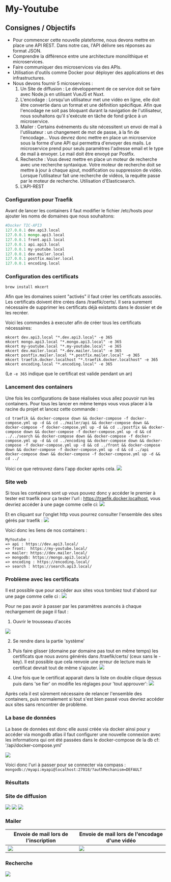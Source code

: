 # My-Youtube

## Consignes / Objectifs

- Pour commencer cette nouvelle plateforme, nous devons mettre en place une API REST. Dans notre cas, l'API délivre ses réponses au format JSON.
- Comprendre la différence entre une architecture monolithique et microservices.
- Faire communiquer des microservices via des APIs.
- Utilisation d'outils comme Docker pour déployer des applications et des infrastructures.
- Nous devons fournir 5 microservices : 
    1. Un Site de diffusion :
        Le développement de ce service doit se faire             avec Node.js en utilisant VueJS et Nuxt.
    2. L'encodage : 
        Lorsqu'un utilisateur met une vidéo en ligne,           elle doit être convertie dans un format et une           définition spécifique.
        Afin que l'encodage ne soit pas bloquant durant         la navigation de l'utilisateur, nous souhaitons         qu'il s'exécute en tâche de fond grâce à un             microservice.
    3. Mailer : 
        Certains événements du site nécessitent un envoi         de mail à l'utilisateur : un changement de mot           de passe, à la fin de l'encodage...
        Vous devrez donc mettre en place un microservice         sous la forme d'une API qui permettra d'envoyer         des mails.
        Le microservice prend pour seuls paramètres             l'adresse email et le type de mail à envoyer. Le         mail doit être envoyé par Postfix.
    4. Recherche : 
        Vous devez mettre en place un moteur de                 recherche avec une recherche syntaxique.
        Votre moteur de recherche doit se mettre à jour         à chaque ajout, modification ou suppression de         vidéo. Lorsque l’utilisateur fait une recherche de vidéos, la requête passe par le moteur de recherche.
        Utilisation d'Elasticsearch.
    5. L'API-REST 


### Configuration pour Traefik
Avant de lancer les containers il faut modifier le fichier /etc/hosts pour ajouter les noms de domaines que nous souhaitons:

```php
#Docker TIC-API3   
127.0.0.1 dev.api3.local
127.0.0.1 mongo.api3.local
127.0.0.1 front.api3.local
127.0.0.1 api.api3.local
127.0.0.1 my-youtube.local
127.0.0.1 dev.mailer.local
127.0.0.1 postfix.mailer.local
127.0.0.1 encoding.local
```

### Configuration des certificats 
`brew install mkcert`

Afin que les domaines soient "activés" il faut créer les certificats associés. 
Les certificats doivent être crées dans /traefik/certs/.
Il sera surement nécessaire de supprimer les certificats déjà existants dans le dossier et de les recréer.

Voici les commandes à executer afin de créer tous les certificats nécessaires: 

```php!
mkcert dev.api3.local "*.dev.api3.local" -e 365
mkcert mongo.api3.local "*.mongo.api3.local" -e 365
mkcert my-youtube.local "*.my-youtube.local" -e 365
mkcert dev.mailer.local "*.dev.mailer.local" -e 365
mkcert postfix.mailer.local "*.postfix.mailer.local" -e 365
mkcert traefik.docker.localhost "*.traefik.docker.localhost" -e 365
mkcert encoding.local "*.encoding.local" -e 365
```

(Le `-e 365` indique que le certificat est valide pendant un an)


### Lancement des containers
Une fois les configurations de base réalisées vous allez pouvoir run les containers. Pour tous les lancer en même temps vous vous placer à la racine du projet et lancez cette commande : 

```php!
cd traefik && docker-compose down && docker-compose -f docker-compose.yml up -d && cd ../mailer/api && docker-compose down && docker-compose -f docker-compose.yml up -d && cd ../postfix && docker-compose down && docker-compose -f docker-compose.yml up -d && cd ../../search && docker-compose down && docker-compose -f docker-compose.yml up -d && cd ../encoding && docker-compose down && docker-compose -f docker-compose.yml up -d && cd ../front && docker-compose down && docker-compose -f docker-compose.yml up -d && cd ../api docker-compose down && docker-compose -f docker-compose.yml up -d && cd ../
```
Voici ce que retrouvez dans l'app docker après cela.
![](https://i.imgur.com/XuWYOwi.png)


### Site web 

Si tous les containers sont up vous pouvez donc y accéder le premier à tester est traefik pour ça tester l'url : https://traefik.docker.localhost, vous devriez accéder à une page comme celle ci: 
![](https://i.imgur.com/zbKGb7j.png)

Et en cliquant sur l'onglet http vous pourrez consulter l'ensemble des sites gérés par traefik : 
![](https://i.imgur.com/4r5YIqg.png)

Voici donc les liens de nos containers : 
```javascript!
MyYoutube :
=> api : https://dev.api3.local/
=> front:  https://my-youtube.local/
=> mailer: https://dev.mailer.local/
=> mongodb: https://mongo.api3.local/
=> encoding : https://encoding.local/
=> search : https://search.api3.local/
```

### Problème avec les certificats 
Il est possible que pour accéder aux sites vous tombiez tout d'abord sur une page comme celle ci : 
![](https://i.imgur.com/uNaKSbQ.png)


Pour ne pas avoir à passer par les paramètres avancés à chaque rechargement de page il faut : 
1. Ouvrir le trousseau d'accès
<img src="https://i.imgur.com/luqCOxg.png" style="max-width: 60%" />

2. Se rendre dans la partie 'système'

3. Puis faire glisser (domaine par domaine pas tout en même temps) les certificats que nous avons générés dans /traefik/certs/ (ceux sans le -key). Il est possible que cela renvoie une erreur de lecture mais le certificat devrait tout de même s'ajouter.
![](https://i.imgur.com/1vmeDA5.png)

4. Une fois que le certificat apparait dans la liste on double clique dessus puis dans 'se fier' on modifie les réglages pour 'tout approuver':
![](https://i.imgur.com/iOT59xR.png)

Après cela il est sûrement nécessaire de relancer l'ensemble des containers, puis normalement si tout s'est bien passé vous devriez accéder aux sites sans rencontrer de problème.

### La base de données
La base de données est donc elle aussi créée via docker ainsi pour y accéder via mongodb atlas il faut configurer une nouvelle connexion avec les informations qui ont été passées dans le docker-compose de la db cf: '/api/docker-compose.yml'

![](https://i.imgur.com/JepGAd7.png)

Voici donc l'uri à passer pour se connecter via compass : `mongodb://myapi:myapi@localhost:27018/?authMechanism=DEFAULT`

### Résultats

### Site de diffusion

![](https://i.imgur.com/CMJHz7m.jpg)
![](https://i.imgur.com/aZ3gloR.jpg)
![](https://i.imgur.com/ldyMmOe.jpg)

### Mailer
| Envoie de mail lors de l'inscription | Envoie de mail lors de l'encodage d'une vidéo |
| -------- | -------- | 
| ![](https://i.imgur.com/JkUfjxe.png)     | ![](https://i.imgur.com/Ma9UdYJ.png)     | 

### Recherche
![](https://i.imgur.com/DsN4tNv.png)

